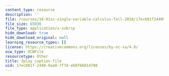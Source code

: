 ```yaml
---
content_type: resource
description: ''
file: /courses/18-01sc-single-variable-calculus-fall-2010/17ec601f24409aa07f7deb8f66014788_sRIDVAcoG5A.srt
file_size: 65036
file_type: application/x-subrip
hide_download: true
hide_download_original: null
learning_resource_types: []
license: https://creativecommons.org/licenses/by-nc-sa/4.0/
ocw_type: OCWFile
resourcetype: Other
title: 3play caption file
uid: 17ec601f-2440-9aa0-7f7d-eb8f66014788
---
```

